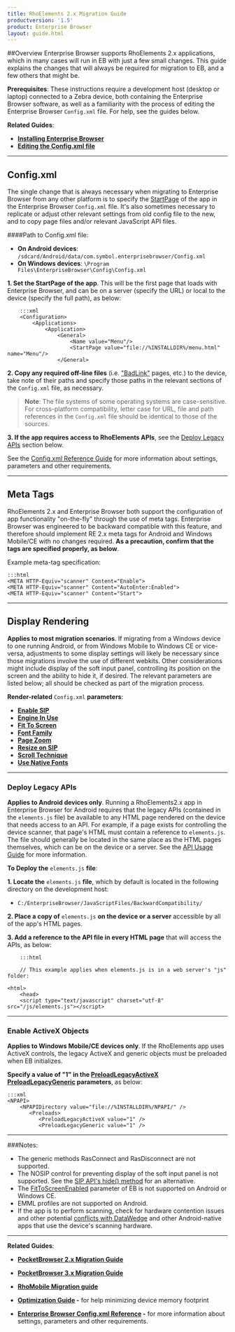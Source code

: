 ```yaml
---
title: RhoElements 2.x Migration Guide
productversion: '1.5'
product: Enterprise Browser
layout: guide.html
---
```

##Overview
Enterprise Browser supports RhoElements 2.x applications, which in many cases will run in EB with just a few small changes. This guide explains the changes that will always be required for migration to EB, and a few others that might be. 

**Prerequisites**:
These instructions require a development host (desktop or laptop) connected to a Zebra device, both containing the Enterprise Browser software, as well as a familiarity with the process of editing the Enterprise Browser `Config.xml` file. For help, see the guides below. 

**Related Guides**: 
* **[Installing Enterprise Browser](../setup)**
* **[Editing the Config.xml file](../ConfigEditor/)**

-----

## Config.xml
The single change that is always necessary when migrating to Enterprise Browser from any other platform is to specify the [StartPage](../configreference#startpage) of the app in the Enterprise Browser `Config.xml` file. It's also sometimes necessary to replicate or adjust other relevant settings from old config file to the new, and to copy page files and/or relevant JavaScript API files.

####Path to Config.xml file: 
* **On Android devices**: `/sdcard/Android/data/com.symbol.enterprisebrowser/Config.xml`
* **On Windows devices**: `\Program Files\EnterpriseBrowser\Config\Config.xml`

**&#49;. Set the StartPage of the app**. This will be the first page that loads with Enterprise Browser, and can be on a server (specify the URL) or local to the device (specify the full path), as below: 

		:::xml
		<Configuration>
		    <Applications>
		        <Application>
		            <General>
		                <Name value="Menu"/>
		                <StartPage value="file://%INSTALLDIR%/menu.html" name="Menu"/>
		            </General>

**&#50;. Copy any required off-line files** (i.e. ["BadLink"](../configreference/#badlinkuri) pages, etc.) to the device, take note of their paths and specify those paths in the relevant sections of the `Config.xml` file, as necessary. 

> **Note**: The file systems of some operating systems are case-sensitive. For cross-platform compatibility, letter case for URL, file and path references in the `Config.xml` file should be identical to those of the sources.

**&#51;. If the app requires access to RhoElements APIs**, see the [Deploy Legacy APIs](#deploylegacyapis) section below.

See the [Config.xml Reference Guide](../configreference) for more information about settings, parameters and other requirements.

-----

## Meta Tags
RhoElements 2.x and Enterprise Browser both support the configuration of app functionality "on-the-fly" through the use of meta tags. Enterprise Browser was engineered to be backward compatible with this feature, and therefore should implement RE 2.x meta tags for Android and Windows Mobile/CE with no changes required. **As a precaution, confirm that the tags are specified properly, as below**.

Example meta-tag specification:

	:::html
	<META HTTP-Equiv="scanner" Content="Enable">
	<META HTTP-Equiv="scanner" Content="AutoEnter:Enabled">
	<META HTTP-Equiv="scanner" Content="Start"> 

-----

## Display Rendering
**Applies to most migration scenarios**. If migrating from a Windows device to one running Android, or from Windows Mobile to Windows CE or vice-versa, adjustments to some display settings will likely be necessary since those migrations involve the use of different webkits. Other considerations might include display of the soft input panel, controlling its position on the screen and the ability to hide it, if desired. The relevant parameters are listed below; all should be checked as part of the migration process. 

**Render-related** `Config.xml` **parameters**: 

* **[Enable SIP](../configreference/#enablesip)**
* **[Engine In Use](../configreference/#engineinuse)**
* **[Fit To Screen](../configreference/#fittoscreenenabled)**
* **[Font Family](../configreference/#fontfamily)**
* **[Page Zoom](../configreference/#pagezoom)**
* **[Resize on SIP](../configreference/#resizeonsip)**
* **[Scroll Technique](../configreference/#scrolltechnique)**
* **[Use Native Fonts](../configreference/#usenativefonts)**

-----

### Deploy Legacy APIs
**Applies to Android devices only**. Running a RhoElements2.x app in Enterprise Browser for Android requires that the legacy APIs (contained in the `elements.js` file) be available to any HTML page rendered on the device that needs access to an API. For example, if a page exists for controlling the device scanner, that page's HTML must contain a reference to `elements.js`. The file should generally be located in the same place as the HTML pages themselves, which can be on the device or a server. See the [API Usage Guide](../apioverview/) for more information. 

**To Deploy the** `elements.js` **file**:

**&#49;. Locate the** `elements.js` **file**, which by default is located in the following directory on the development host:

* `C:/EnterpriseBrowser/JavaScriptFiles/BackwardCompatibility/`

**&#50;. Place a copy of** `elements.js` **on the device or a server** accessible by all of the app's HTML pages. 

**&#51;. Add a reference to the API file in every HTML page** that will access the APIs, as below: 


		:::html

		// This example applies when elements.js is in a web server's "js" folder:

	<html>
		<head>
		<script type="text/javascript" charset="utf-8" src="/js/elements.js"></script>
		
-----

### Enable ActiveX Objects
**Applies to Windows Mobile/CE devices only**. If the RhoElements app uses ActiveX controls, the legacy ActiveX and generic objects must be preloaded when EB initializes. 

**Specify a value of "1" in the [PreloadLegacyActiveX](../configreference/#preloadlegacyactivex) [PreloadLegacyGeneric](../configreference/#preloadlegacygeneric) parameters**, as below:


	:::xml
	<NPAPI>
	  	<NPAPIDirectory value="file://%INSTALLDIR%/NPAPI/" />
		   <Preloads>
		      <PreloadLegacyActiveX value="1" />
	    	  <PreloadLegacyGeneric value="1" />  


-----

###Notes: 
* The generic methods RasConnect and RasDisconnect are not supported.
* The NOSIP control for preventing display of the soft input panel is not supported. See the [SIP API's hide() method](../../api/Sip#hide) for an alternative.
* The [FitToScreenEnabled](../configreference/#fittoscreenenabled) parameter of EB is not supported on Android or Windows CE.
* EMML profiles are not supported on Android.
* If the app is to perform scanning, check for hardware contention issues and other potential [conflicts with DataWedge](/datawedge/5-0/guide/setup/#disabledatawedge) and other Android-native apps that use the device's scanning hardware.

-----

**Related Guides**: 
* **[PocketBrowser 2.x Migration Guide](../pb2/)** 
* **[PocketBrowser 3.x Migration Guide](../pb3/)**
* **[RhoMobile Migration guide](../rhomobile)**
* **[Optimization Guide](../optimization) -** for help minimizing device memory footprint

* **[Enterprise Browser Config.xml Reference](../configreference) -** for more information about settings, parameters and other requirements.

